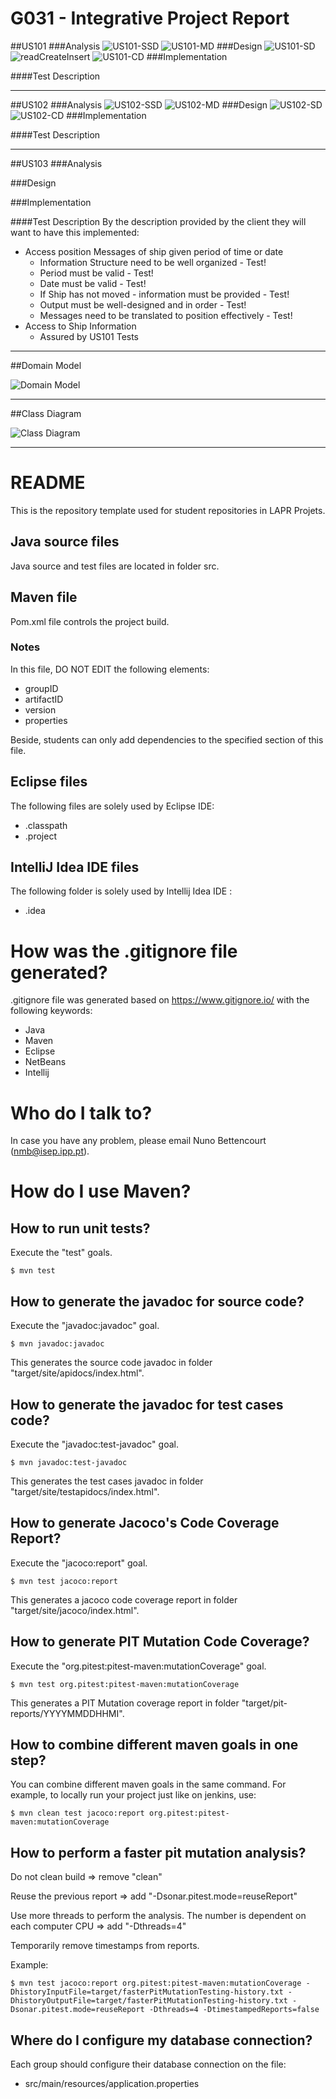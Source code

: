 # G031 - Integrative Project Report

##US101
###Analysis
![US101-SSD](docs/Sprint1/US101/US101-SSD.svg)
![US101-MD](docs/Sprint1/US101/US101-MD.svg)
###Design
![US101-SD](docs/Sprint1/US101/US101-SD.svg)
![readCreateInsert](docs/Sprint1/US101/readCreateInsert.svg)
![US101-CD](docs/Sprint1/US101/US101-CD.svg)
###Implementation

####Test Description

---
##US102
###Analysis
![US102-SSD](docs/Sprint1/US102/US102-SSD.svg)
![US102-MD](docs/Sprint1/US102/US102-MD.svg)
###Design
![US102-SD](docs/Sprint1/US102/US102-SD.svg)
![US102-CD](docs/Sprint1/US102/US102-CD.svg)
###Implementation

####Test Description

---

##US103
###Analysis

###Design

###Implementation

####Test Description
By the description provided by the client they will want to have this implemented:
* Access position Messages of ship given period of time or date 
    * Information Structure need to be well organized - Test!
    * Period must be valid - Test!
    * Date must be valid - Test!
    * If Ship has not moved - information must be provided - Test!
    * Output must be well-designed and in order - Test!
    * Messages need to be translated to position effectively - Test!
* Access to Ship Information
    * Assured by US101 Tests

---

##Domain Model

![Domain Model](docs/DM.svg)

---

##Class Diagram

![Class Diagram](docs/CD.svg)

---
# README

This is the repository template used for student repositories in LAPR Projets.

## Java source files

Java source and test files are located in folder src.

## Maven file

Pom.xml file controls the project build.

### Notes
In this file, DO NOT EDIT the following elements:

* groupID
* artifactID
* version
* properties

Beside, students can only add dependencies to the specified section of this file.

## Eclipse files

The following files are solely used by Eclipse IDE:

* .classpath
* .project

## IntelliJ Idea IDE files

The following folder is solely used by Intellij Idea IDE :

* .idea

# How was the .gitignore file generated?
.gitignore file was generated based on https://www.gitignore.io/ with the following keywords:

  - Java
  - Maven
  - Eclipse
  - NetBeans
  - Intellij

# Who do I talk to?
In case you have any problem, please email Nuno Bettencourt (nmb@isep.ipp.pt).

# How do I use Maven?

## How to run unit tests?

Execute the "test" goals.

```shell
$ mvn test
```
## How to generate the javadoc for source code?

Execute the "javadoc:javadoc" goal.

```shell
$ mvn javadoc:javadoc
```
This generates the source code javadoc in folder "target/site/apidocs/index.html".

## How to generate the javadoc for test cases code?

Execute the "javadoc:test-javadoc" goal.

```shell
$ mvn javadoc:test-javadoc
```
This generates the test cases javadoc in folder "target/site/testapidocs/index.html".

## How to generate Jacoco's Code Coverage Report?

Execute the "jacoco:report" goal.

```shell
$ mvn test jacoco:report
```

This generates a jacoco code coverage report in folder "target/site/jacoco/index.html".

## How to generate PIT Mutation Code Coverage?

Execute the "org.pitest:pitest-maven:mutationCoverage" goal.

```shell
$ mvn test org.pitest:pitest-maven:mutationCoverage
```
This generates a PIT Mutation coverage report in folder "target/pit-reports/YYYYMMDDHHMI".

## How to combine different maven goals in one step?

You can combine different maven goals in the same command. For example, to locally run your project just like on jenkins, use:

```shell
$ mvn clean test jacoco:report org.pitest:pitest-maven:mutationCoverage
```
## How to perform a faster pit mutation analysis?

Do not clean build => remove "clean"

Reuse the previous report => add "-Dsonar.pitest.mode=reuseReport"

Use more threads to perform the analysis. The number is dependent on each computer CPU => add "-Dthreads=4"

Temporarily remove timestamps from reports.

Example:
```shell
$ mvn test jacoco:report org.pitest:pitest-maven:mutationCoverage -DhistoryInputFile=target/fasterPitMutationTesting-history.txt -DhistoryOutputFile=target/fasterPitMutationTesting-history.txt -Dsonar.pitest.mode=reuseReport -Dthreads=4 -DtimestampedReports=false
```
## Where do I configure my database connection?

Each group should configure their database connection on the file:
* src/main/resources/application.properties